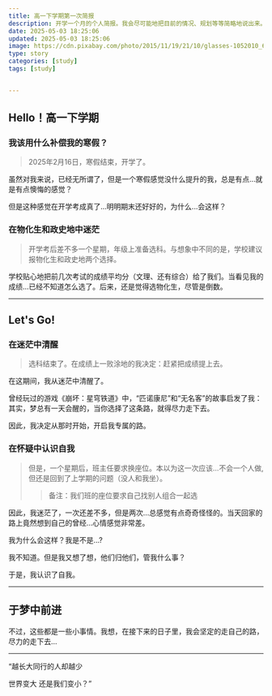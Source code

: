 ```yaml
---
title: 高一下学期第一次简报
description: 开学一个月的个人简报。我会尽可能地把目前的情况、规划等等简略地说出来。
date: 2025-05-03 18:25:06
updated: 2025-05-03 18:25:06
image: https://cdn.pixabay.com/photo/2015/11/19/21/10/glasses-1052010_640.jpg
type: story
categories: [study]
tags: [study]


---
```


## Hello！高一下学期

### 我该用什么补偿我的寒假？

>2025年2月16日，寒假结束，开学了。

虽然对我来说，已经无所谓了，但是一个寒假感觉没什么提升的我，总是有点...就是有点懊悔的感觉？

但是这种感觉在开学考成真了...明明期末还好好的，为什么...会这样？

### 在物化生和政史地中迷茫

>开学考后差不多一个星期，年级上准备选科。与想象中不同的是，学校建议报物化生和政史地两个选择。

学校贴心地把前几次考试的成绩平均分（文理、还有综合）给了我们。当看见我的成绩...已经不知道怎么选了。后来，还是觉得选物化生，尽管是倒数。

---

## Let's Go! 


### 在迷茫中清醒

>选科结束了。在成绩上一败涂地的我决定：赶紧把成绩提上去。

在这期间，我从迷茫中清醒了。

曾经玩过的游戏《崩坏：星穹铁道》中，“匹诺康尼”和“无名客”的故事启发了我：其实，梦总有一天会醒的，当你选择了这条路，就得尽力走下去。

因此，我决定从那时开始，开启我专属的路。

### 在怀疑中认识自我


>但是，一个星期后，班主任要求换座位。本以为这一次应该...不会一个人做,但还是回到了上学期的问题（没人和我坐）。
>> 备注：我们班的座位要求自己找别人组合一起选

因此，我迷茫了，一次还差不多，但是两次...总感觉有点奇奇怪怪的。当天回家的路上竟然想到自己的曾经...心情感觉非常差。

我为什么会这样？我是不是...?

我不知道。但是我又想了想，他们归他们，管我什么事？

于是，我认识了自我。

---

## 于梦中前进

不过，这些都是一些小事情。我想，在接下来的日子里，我会坚定的走自己的路，尽力的走下去...

---

“越长大同行的人却越少

世界变大 还是我们变小？”


